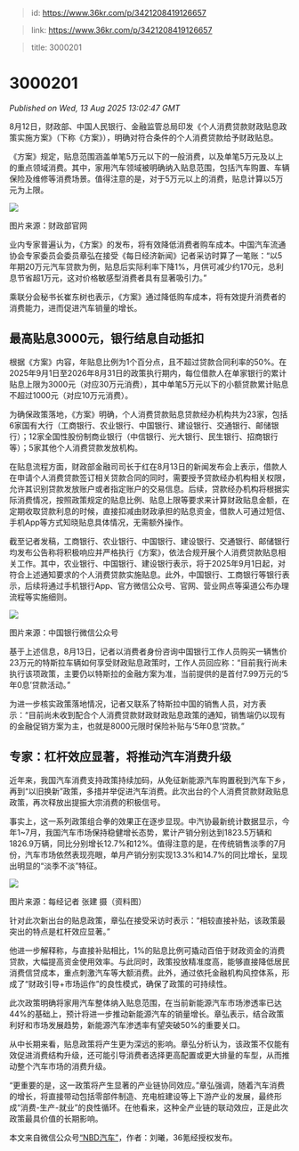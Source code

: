 > id: https://www.36kr.com/p/3421208419126657

> link: https://www.36kr.com/p/3421208419126657

> title: 3000201

# 3000201
_Published on Wed, 13 Aug 2025 13:02:47 GMT_

8月12日，财政部、中国人民银行、金融监管总局印发《个人消费贷款财政贴息政策实施方案》（下称《方案》），明确对符合条件的个人消费贷款给予财政贴息。

《方案》规定，贴息范围涵盖单笔5万元以下的一般消费，以及单笔5万元及以上的重点领域消费。其中，家用汽车领域被明确纳入贴息范围，包括汽车购置、车辆保险及维修等消费场景。值得注意的是，对于5万元以上的消费，贴息计算以5万元为上限。

![](https://img.36krcdn.com/hsossms/20250813/v2_956d934b705f4761bd09b66f6b9e6d38@46958_oswg71690oswg1080oswg699_img_000?x-oss-process=image/format,jpg/interlace,1)

图片来源：财政部官网

业内专家普遍认为，《方案》的发布，将有效降低消费者购车成本。中国汽车流通协会专家委员会委员章弘在接受《每日经济新闻》记者采访时算了一笔账：“以5年期20万元汽车贷款为例，贴息后实际利率下降1%，月供可减少约170元，总利息节省超1万元，这对价格敏感型消费者具有显著吸引力。”

乘联分会秘书长崔东树也表示，《方案》通过降低购车成本，将有效提升消费者的消费能力，进而促进汽车销量的增长。

**最高贴息3000元，银行结息自动抵扣**
----------------------

根据《方案》内容，年贴息比例为1个百分点，且不超过贷款合同利率的50%。在2025年9月1日至2026年8月31日的政策执行期内，每位借款人在单家银行的累计贴息上限为3000元（对应30万元消费），其中单笔5万元以下的小额贷款累计贴息不超过1000元（对应10万元消费）。

为确保政策落地，《方案》明确，个人消费贷款贴息贷款经办机构共为23家，包括6家国有大行（工商银行、农业银行、中国银行、建设银行、交通银行、邮储银行）；12家全国性股份制商业银行（中信银行、光大银行、民生银行、招商银行等）；5家其他个人消费贷款发放机构。

在贴息流程方面，财政部金融司司长于红在8月13日的新闻发布会上表示，借款人在申请个人消费贷款签订相关贷款合同的同时，需要授予贷款经办机构相关权限，允许其识别贷款发放账户或者指定账户的交易信息。后续，贷款经办机构将根据实际消费情况，按照政策规定的贴息比例、贴息上限等要求来计算财政贴息金额，在定期收取贷款利息的时候，直接扣减由财政承担的贴息资金，借款人可通过短信、手机App等方式知晓贴息具体情况，无需额外操作。

截至记者发稿，工商银行、农业银行、中国银行、建设银行、交通银行、邮储银行均发布公告称将积极响应并严格执行《方案》，依法合规开展个人消费贷款贴息相关工作。其中，农业银行、中国银行、建设银行表示，将于2025年9月1日起，对符合上述通知要求的个人消费贷款实施贴息。此外，中国银行、工商银行等银行表示，后续将通过手机银行App、官方微信公众号、官网、营业网点等渠道公布办理流程等实施细则。

![](https://img.36krcdn.com/hsossms/20250813/v2_defd30e32afa4ef4bb644c9a16cd63f3@46958_oswg158763oswg1080oswg1629_img_000?x-oss-process=image/format,jpg/interlace,1)

图片来源：中国银行微信公众号

基于上述信息，8月13日，记者以消费者身份咨询中国银行工作人员购买一辆售价23万元的特斯拉车辆如何享受财政贴息政策时，工作人员回应称：“目前我行尚未执行该项政策，主要仍以特斯拉的金融方案为准，当前提供的是首付7.99万元的‘5年0息’贷款活动。”

为进一步核实政策落地情况，记者又联系了特斯拉中国的销售人员，对方表示：“目前尚未收到配合个人消费贷款财政财政贴息政策的通知，销售端仍以现有的金融促销方案为主，也就是8000元限时保险补贴与‘5年0息’贷款。”

**专家：杠杆效应显著，将推动汽车消费升级**
-----------------------

近年来，我国汽车消费支持政策持续加码，从免征新能源汽车购置税到汽车下乡，再到“以旧换新”政策，多措并举促进汽车消费。此次出台的个人消费贷款财政贴息政策，再次释放出提振大宗消费的积极信号。

事实上，这一系列政策组合拳的效果正在逐步显现。中汽协最新统计数据显示，今年1~7月，我国汽车市场保持稳健增长态势，累计产销分别达到1823.5万辆和1826.9万辆，同比分别增长12.7%和12%。值得注意的是，在传统销售淡季的7月份，汽车市场依然表现亮眼，单月产销分别实现13.3%和14.7%的同比增长，呈现出明显的“淡季不淡”特征。

![](https://img.36krcdn.com/hsossms/20250813/v2_fe4cc13b396448ec9c139d3858060929@46958_oswg209365oswg1080oswg756_img_000?x-oss-process=image/format,jpg/interlace,1)

图片来源：每经记者 张建 摄（资料图）

针对此次新出台的贴息政策，章弘在接受采访时表示：“相较直接补贴，该政策最突出的特点是杠杆效应显著。”

他进一步解释称，与直接补贴相比，1%的贴息比例可撬动百倍于财政资金的消费贷款，大幅提高资金使用效率。与此同时，政策投放精准度高，能够直接降低居民消费信贷成本，重点刺激汽车等大额消费。此外，通过依托金融机构风控体系，形成了“财政引导+市场运作”的良性模式，确保了政策的可持续性。

此次政策明确将家用汽车整体纳入贴息范围，在当前新能源汽车市场渗透率已达44%的基础上，预计将进一步推动新能源汽车的销量增长。章弘表示，结合政策利好和市场发展趋势，新能源汽车渗透率有望突破50%的重要关口。

从中长期来看，贴息政策将产生更为深远的影响。章弘分析认为，该政策不仅能有效促进消费结构升级，还可能引导消费者选择更高配置或更大排量的车型，从而推动整个汽车市场的消费升级。

“更重要的是，这一政策将产生显著的产业链协同效应。”章弘强调，随着汽车消费的增长，将直接带动包括零部件制造、充电桩建设等上下游产业的发展，最终形成“消费-生产-就业”的良性循环。在他看来，这种全产业链的联动效应，正是此次政策最具价值的长期影响。

本文来自微信公众号[“NBD汽车”](https://mp.weixin.qq.com/s/CX4yXno84pgbeebTph65MQ)，作者：刘曦，36氪经授权发布。
